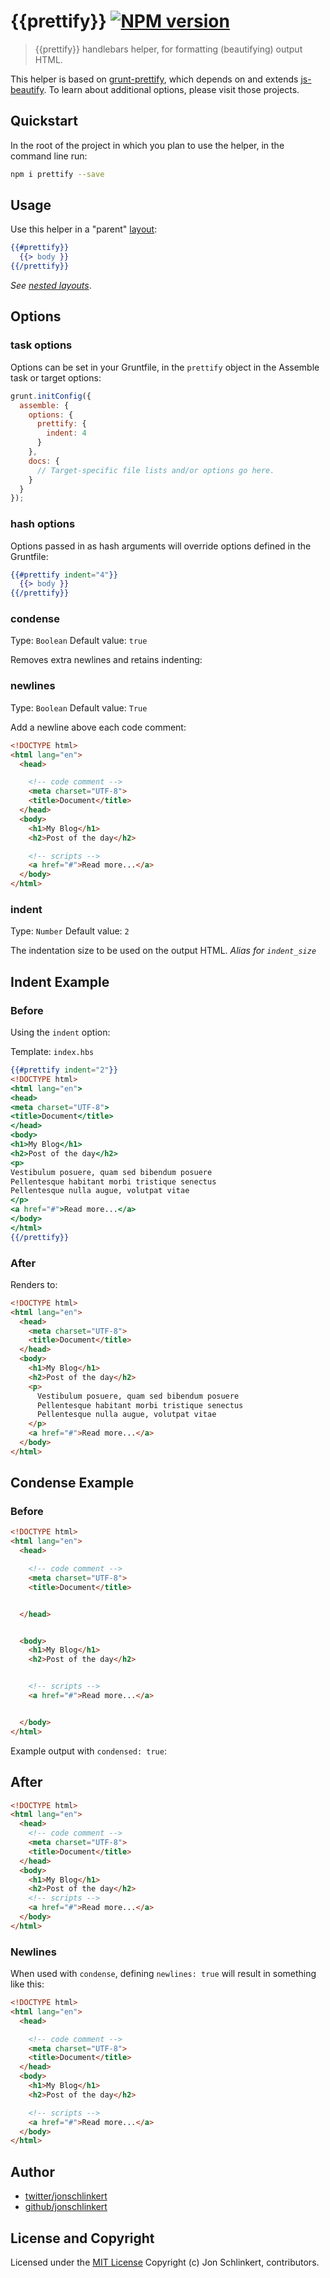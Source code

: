 # {{prettify}} [![NPM version](https://badge.fury.io/js/assemble.png)](http://badge.fury.io/js/assemble)

> {{prettify}} handlebars helper, for formatting (beautifying) output HTML.

This helper is based on [grunt-prettify](https://github.com/jonschlinkert/grunt-prettify), which depends on and extends [js-beautify](https://github.com/einars/js-beautify). To learn about additional options, please visit those projects.


## Quickstart
In the root of the project in which you plan to use the helper, in the command line run:

```bash
npm i prettify --save
```

## Usage
Use this helper in a "parent" [layout](http://assemble.io/docs/Layouts.html):

```handlebars
{{#prettify}}
  {{> body }}
{{/prettify}}
```
_See [nested layouts](http://assemble.io/docs/Layouts.html#nested-layouts)_.


## Options

### task options
Options can be set in your Gruntfile, in the `prettify` object in the Assemble task or target options:

```javascript
grunt.initConfig({
  assemble: {
    options: {
      prettify: {
        indent: 4
      }
    },
    docs: {
      // Target-specific file lists and/or options go here.
    }
  }
});
```
### hash options
Options passed in as hash arguments will override options defined in the Gruntfile:

```handlebars
{{#prettify indent="4"}}
  {{> body }}
{{/prettify}}
```

### condense
Type: `Boolean`
Default value: `true`

Removes extra newlines and retains indenting:

### newlines
Type: `Boolean`
Default value: `True`

Add a newline above each code comment:

```html
<!DOCTYPE html>
<html lang="en">
  <head>

    <!-- code comment -->
    <meta charset="UTF-8">
    <title>Document</title>
  </head>
  <body>
    <h1>My Blog</h1>
    <h2>Post of the day</h2>

    <!-- scripts -->
    <a href="#">Read more...</a>
  </body>
</html>
```

### indent
Type: `Number`
Default value: `2`

The indentation size to be used on the output HTML. _Alias for `indent_size`_



## Indent Example

### Before

Using the `indent` option:

Template: `index.hbs`

```handlebars
{{#prettify indent="2"}}
<!DOCTYPE html>
<html lang="en">
<head>
<meta charset="UTF-8">
<title>Document</title>
</head>
<body>
<h1>My Blog</h1>
<h2>Post of the day</h2>
<p>
Vestibulum posuere, quam sed bibendum posuere
Pellentesque habitant morbi tristique senectus
Pellentesque nulla augue, volutpat vitae
</p>
<a href="#">Read more...</a>
</body>
</html>
{{/prettify}}
```

### After

Renders to:

```html
<!DOCTYPE html>
<html lang="en">
  <head>
    <meta charset="UTF-8">
    <title>Document</title>
  </head>
  <body>
    <h1>My Blog</h1>
    <h2>Post of the day</h2>
    <p>
      Vestibulum posuere, quam sed bibendum posuere
      Pellentesque habitant morbi tristique senectus
      Pellentesque nulla augue, volutpat vitae
    </p>
    <a href="#">Read more...</a>
  </body>
</html>
```


## Condense Example

### Before

```html
<!DOCTYPE html>
<html lang="en">
  <head>

    <!-- code comment -->
    <meta charset="UTF-8">
    <title>Document</title>


  </head>


  <body>
    <h1>My Blog</h1>
    <h2>Post of the day</h2>


    <!-- scripts -->
    <a href="#">Read more...</a>


  </body>
</html>
```

Example output with `condensed: true`:

## After

```html
<!DOCTYPE html>
<html lang="en">
  <head>
    <!-- code comment -->
    <meta charset="UTF-8">
    <title>Document</title>
  </head>
  <body>
    <h1>My Blog</h1>
    <h2>Post of the day</h2>
    <!-- scripts -->
    <a href="#">Read more...</a>
  </body>
</html>
```

### Newlines

When used with `condense`, defining `newlines: true` will result in something like this:

```html
<!DOCTYPE html>
<html lang="en">
  <head>

    <!-- code comment -->
    <meta charset="UTF-8">
    <title>Document</title>
  </head>
  <body>
    <h1>My Blog</h1>
    <h2>Post of the day</h2>

    <!-- scripts -->
    <a href="#">Read more...</a>
  </body>
</html>
```

## Author

+ [twitter/jonschlinkert](http://twitter.com/jonschlinkert)
+ [github/jonschlinkert](http://github.com/jonschlinkert)


## License and Copyright

Licensed under the [MIT License](./LICENSE-MIT)
Copyright (c) Jon Schlinkert, contributors.